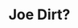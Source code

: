 ---
layout: item
raw_url: https://prdwebappstorage.blob.core.windows.net/kansaspattons/images/gallery-2009-10-31-2/img59303.jpg
thumb_url: https://prdwebappstorage.blob.core.windows.net/kansaspattons/images/gallery-2009-10-31-2/thumb_img59303.jpg
post: /kansaspattons/blog/2009/10/31/halloween.html
index: 10
title: Joe Dirt?
---